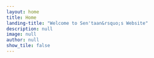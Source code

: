 ```yaml
---
layout: home
title: Home
landing-title: "Welcome to Sen'taan&rsquo;s Website"
description: null
image: null
author: null
show_tile: false
---
```

